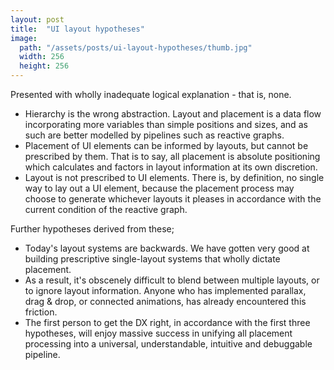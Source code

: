 ```yaml
---
layout: post
title:  "UI layout hypotheses"
image:
  path: "/assets/posts/ui-layout-hypotheses/thumb.jpg"
  width: 256
  height: 256
---
```


Presented with wholly inadequate logical explanation - that is, none.

- Hierarchy is the wrong abstraction. Layout and placement is a data flow
incorporating more variables than simple positions and sizes, and as such are
better modelled by pipelines such as reactive graphs.
- Placement of UI elements can be informed by layouts, but cannot be prescribed
by them. That is to say, all placement is absolute positioning which calculates
and factors in layout information at its own discretion.
- Layout is not prescribed to UI elements. There is, by definition, no single
way to lay out a UI element, because the placement process may choose to
generate whichever layouts it pleases in accordance with the current condition
of the reactive graph.

Further hypotheses derived from these;

- Today's layout systems are backwards. We have gotten very good at building
prescriptive single-layout systems that wholly dictate placement.
- As a result, it's obscenely difficult to blend between multiple layouts, or to
ignore layout information. Anyone who has implemented parallax, drag &
drop, or connected animations, has already encountered this friction.
- The first person to get the DX right, in accordance with the first three
hypotheses, will enjoy massive success in unifying all placement processing into
a universal, understandable, intuitive and debuggable pipeline.
